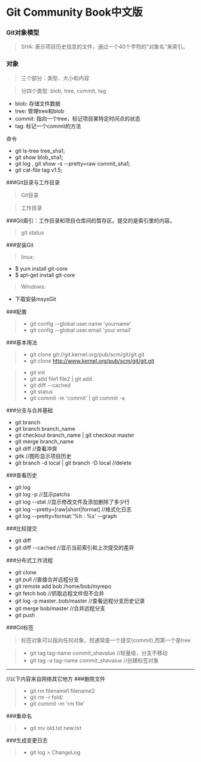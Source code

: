 
Git Community Book中文版
============================

### Git对象模型

  > SHA: 表示项目历史信息的文件，通过一个40个字符的"对象名"来索引。

### 对象

  > 三个部分：类型、大小和内容

  > 分四个类型: blob, tree, commit, tag

  * blob: 存储文件数据
  * tree: 管理tree和blob
  * commit: 指向一个tree，标记项目某特定时间点的状态
  * tag: 标记一个commit的方法

  命令

  * git ls-tree tree_sha1; 
  * git show blob_sha1; 
  * git log , git show -s --pretty=raw commit_sha1;
  * git cat-file tag v1.5;

  
###Git目录与工作目录

  > Git目录

  > 工作目录

###Git索引：工作目录和项目仓库间的暂存区。提交的是索引里的内容。
  
  > git status


###安装Git
  
  > linux:
    
  * $ yum install git-core
  * $ apt-get install git-core
  
  > Windows:
    
  * 下载安装msysGit

###配置
    
  >* git config --global user.name 'yourname'
  >* git config --global user.email 'your email'


###基本用法
  
  >* git clone git://git.kernel.org/pub/scm/git/git.git
  >* git clone http://www.kernel.org/pub/scm/git/git.git

  >* git init
  >* git add file1 file2 | git add .
  >* git diff --cached
  >* git status
  >* git commit -m 'commit' | git commit -a

###分支与合并基础

  * git branch
  * git branch branch_name
  * git checkout branch_name | git checkout master
  * git merge branch_name
  * git diff //查看冲突
  * gitk //图形显示项目历史
  * git branch -d local | git branch -D local //delete

###查看历史
  * git log
  * git log -p //显示patchs
  * git log --stat //显示修改文件及添加删除了多少行
  * git log --pretty=[raw|short|format] //格式化日志
  * git log --pretty=format:'%h : %s' --graph

###比较提交
  * git diff
  * git diff --cached //显示当前索引和上次提交的差异

###分布式工作流程
  * git clone
  * git pull //直接合并远程分支
  * git remote add bob /home/bob/myrepo
  * git fetch bob //抓取远程文件但不合并
  * git log -p master..bob/master //查看远程分支历史记录
  * git merge bob/master //合并远程分支
  * git push 

###Git标签
  > 标签对象可以指向任何对象，但通常是一个提交(commit),而第一个是tree

  >* git tag tag-name commit_shavalue //轻量级，分支不移动
  >* git tag -a tag-name commit_shavalue //创建标签对象


---

//以下内容来自网络其它地方
###删除文件
  >* git rm filename1 filename2
  >* git rm -r fold/
  >* git commit -m 'rm file'
  
###重命名
  >* git mv old.txt new.txt

###生成变更日志
  >* git log > ChangeLog
